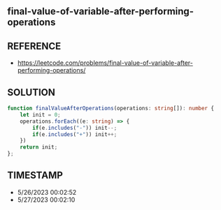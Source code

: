 ## final-value-of-variable-after-performing-operations

## REFERENCE

- https://leetcode.com/problems/final-value-of-variable-after-performing-operations/

## SOLUTION

``` typescript
function finalValueAfterOperations(operations: string[]): number {
    let init = 0;
    operations.forEach((e: string) => {
        if(e.includes("-")) init--;
        if(e.includes("+")) init++;
    })
    return init;
};
```


## TIMESTAMP

- 5/26/2023 00:02:52
- 5/27/2023 00:02:10
